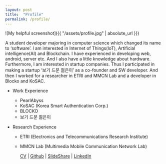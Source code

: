 ```yaml
---
layout: post
title:  "Profile"
permalink: /profile/
---
```

![My helpful screenshot]({{ "/assets/profile.jpg" | absolute_url }})

A student developer majoring in computer science which changed its name to ‘software’.
I am interested in Internet of Things(IoT), Artificial intelligence(AI) and Blockchain.
I have experienced in developing web, android, server etc. And I also have a little knowledge about hardware.
Furthermore, I am interested in startup companies. Thus I participated in making a startup ‘보기 드문 젊은이’ as a co-founder and SW developer. And then I worked for a researcher in ETRI and MMCN Lab and a developer in Blocko and KoSAC.

- Work Experience
  - PearlAbyss
  - KoSAC (Korea Smart Authentication Corp.)
  - BLOCKO
  - 보기 드문 젊은이

- Research Experience
  - ETRI (Electronics and Telecommunications Research Institute)
  - MMCN Lab (Multimedia Mobile Communication Network Lab) 


    [CV](https://1drv.ms/b/s!AhPGiWwh_YAskYd6U4s_Cq1M0crYqA) |
    [Github](https://github.com/mac0314) |
    [SlideShare](https://www.slideshare.net/ssuser179afe) |
    [LinkedIn](https://www.linkedin.com/in/mac0314)
